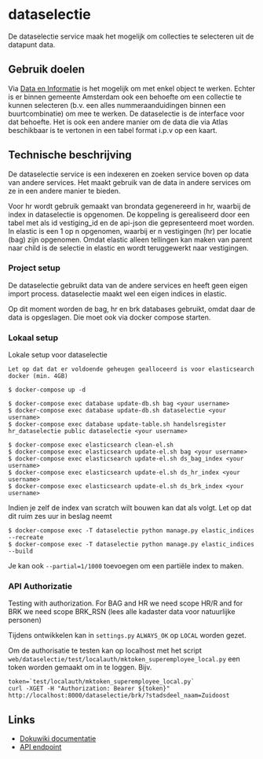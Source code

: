 # dataselectie
De dataselectie service maak het mogelijk om collecties te selecteren uit de datapunt data.

## Gebruik doelen
Via [Data en Informatie](http://data.amsterdam.nl) is het mogelijk om met enkel object te werken. Echter is er binnen gemeente Amsterdam
ook een behoefte om een collectie te kunnen selecteren (b.v. een alles nummeraanduidingen binnen een buurtcombinatie) om
mee te werken. De dataselectie is de interface voor dat behoefte. Het is ook een andere manier om de data die via Atlas beschikbaar
is te vertonen in een tabel format i.p.v op een kaart.

## Technische beschrijving
De dataselectie service is een indexeren en zoeken service boven op data van andere services. Het maakt gebruik van de
data in andere services om ze in een andere manier te bieden.

Voor hr wordt gebruik gemaakt van brondata gegenereerd in hr, waarbij de index in dataselectie is opgenomen.
De koppeling is gerealiseerd door een tabel met als id vestiging_id en de api-json die gepresenteerd moet worden.
In elastic is een 1 op n opgenomen, waarbij er n vestigingen (hr) per locatie (bag) zijn opgenomen.
Omdat elastic alleen tellingen kan maken van parent naar child is de selectie in elastic en wordt teruggewerkt
naar vestigingen.

### Project setup
De dataselectie gebruikt data van de andere services en heeft geen eigen import process.
dataselectie maakt wel een eigen indices in elastic.

Op dit moment worden de bag, hr en brk databases gebruikt, omdat daar de data is opgeslagen.
Die moet ook via docker compose starten.

### Lokaal setup
Lokale setup voor dataselectie

`Let op dat dat er voldoende geheugen gealloceerd is voor elasticsearch docker (min. 4GB)`

```
$ docker-compose up -d

$ docker-compose exec database update-db.sh bag <your username>
$ docker-compose exec database update-db.sh dataselectie <your username>
$ docker-compose exec database update-table.sh handelsregister hr_dataselectie public dataselectie <your username>

$ docker-compose exec elasticsearch clean-el.sh
$ docker-compose exec elasticsearch update-el.sh bag <your username>
$ docker-compose exec elasticsearch update-el.sh ds_bag_index <your username>
$ docker-compose exec elasticsearch update-el.sh ds_hr_index <your username>
$ docker-compose exec elasticsearch update-el.sh ds_brk_index <your username>
```

Indien je zelf de index van scratch wilt bouwen kan dat als volgt. Let op dat dit ruim zes uur in beslag neemt

```
$ docker-compose exec -T dataselectie python manage.py elastic_indices --recreate
$ docker-compose exec -T dataselectie python manage.py elastic_indices --build
```

Je kan ook `--partial=1/1000` toevoegen om een partiële index to maken.

### API Authorizatie

Testing with authorization. For BAG and HR we need scope HR/R and for BRK we need scope BRK_RSN (lees alle kadaster
data voor natuurlijke personen)

Tijdens ontwikkelen kan in `settings.py` `ALWAYS_OK` op `LOCAL` worden gezet.

Om de authorisatie te testen kan op localhost met het script
`web/dataselectie/test/localauth/mktoken_superemployee_local.py`
een token worden gemaakt om in te loggen. Bijv.

```
token=`test/localauth/mktoken_superemployee_local.py`
curl -XGET -H "Authorization: Bearer ${token}" http://localhost:8000/dataselectie/brk/?stadsdeel_naam=Zuidoost
```

 ## Links
 - [Dokuwiki documentatie](https://dokuwiki.datapunt.amsterdam.nl/doku.php?id=start:datapunt:dataselectiesconfluence)
 - [API endpoint](https://api.data.amsterdam.nl)

